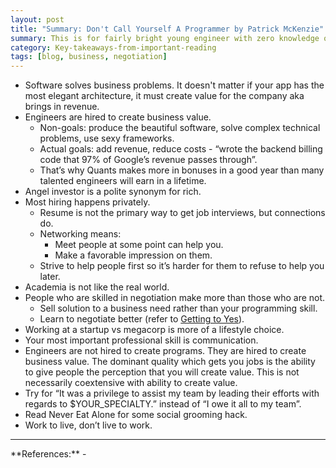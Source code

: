 ```yaml
---
layout: post
title: "Summary: Don't Call Yourself A Programmer by Patrick McKenzie"
summary: This is for fairly bright young engineer with zero knowledge on how the real world actually works.
category: Key-takeaways-from-important-reading
tags: [blog, business, negotiation]
---
```


- Software solves business problems. It doesn't matter if your app has the most elegant architecture, it must create value for the company aka brings in revenue.
- Engineers are hired to create business value.
  - Non-goals: produce the beautiful software, solve complex technical problems, use sexy frameworks.
  - Actual goals: add revenue, reduce costs - “wrote the backend billing code that 97% of Google’s revenue passes through”.
  - That’s why Quants makes more in bonuses in a good year than many talented engineers will earn in a lifetime.
- Angel investor is a polite synonym for rich.
- Most hiring happens privately.
  - Resume is not the primary way to get job interviews, but connections do.
  - Networking means:
    - Meet people at some point can help you.
    - Make a favorable impression on them.
  - Strive to help people first so it’s harder for them to refuse to help you later.
- Academia is not like the real world.
- People who are skilled in negotiation make more than those who are not.
  - Sell solution to a business need rather than your programming skill.
  - Learn to negotiate better (refer to [Getting to Yes](https://www.goodreads.com/book/show/313605.Getting_to_Yes)).
- Working at a startup vs megacorp is more of a lifestyle choice.
- Your most important professional skill is communication.
- Engineers are not hired to create programs. They are hired to create business value. The dominant quality which gets you jobs is the ability to give people the perception that you will create value.  This is not necessarily coextensive with ability to create value.
- Try for “It was a privilege to assist my team by leading their efforts with regards to $YOUR_SPECIALTY.” instead of “I owe it all to my team”.
- Read Never Eat Alone for some social grooming hack.
- Work to live, don’t live to work.

<hr>
**References:**
- <https://www.kalzumeus.com/2011/10/28/dont-call-yourself-a-programmer/>
